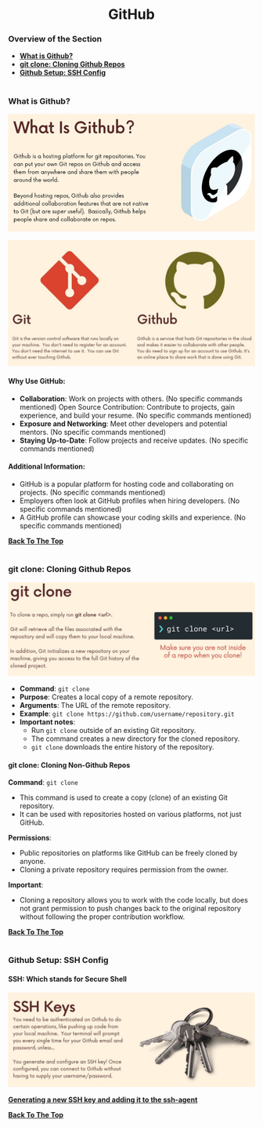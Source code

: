 <h1 align="center">GitHub</h1>

### Overview of the Section
* **[What is Github?](#github)**
* **[git clone: Cloning Github Repos](#git-clone)**
* **[Github Setup: SSH Config](#ssh)**

#
### <a name="github">What is Github?</a>

![github](https://github.com/tsokac2/-_-_Git_and_GitHub_CheatSheet/blob/main/src/44.JPG)

![Comparison](https://github.com/tsokac2/-_-_Git_and_GitHub_CheatSheet/blob/main/src/45.JPG)

#### Why Use GitHub:
- **Collaboration**: Work on projects with others. (No specific commands mentioned)
Open Source Contribution: Contribute to projects, gain experience, and build your resume. (No specific commands mentioned)
- **Exposure and Networking**: Meet other developers and potential mentors. (No specific commands mentioned)
- **Staying Up-to-Date**: Follow projects and receive updates. (No specific commands mentioned)

#### Additional Information:
- GitHub is a popular platform for hosting code and collaborating on projects. (No specific commands mentioned)
- Employers often look at GitHub profiles when hiring developers. (No specific commands mentioned)
- A GitHub profile can showcase your coding skills and experience. (No specific commands mentioned)

**[Back To The Top](#Overview-of-the-Section)**
#
### <a name="git-clone">git clone: Cloning Github Repos</a>

![git-clone](https://github.com/tsokac2/-_-_Git_and_GitHub_CheatSheet/blob/main/src/46.JPG)

- **Command**: ``git clone``
- **Purpose**: Creates a local copy of a remote repository.
- **Arguments**: The URL of the remote repository.
- **Example**: ``git clone https://github.com/username/repository.git``
- **Important notes**:
    - Run ``git clone`` outside of an existing Git repository.
    - The command creates a new directory for the cloned repository.
    - ``git clone`` downloads the entire history of the repository.

#### git clone: Cloning Non-Github Repos

**Command**: ``git clone``
- This command is used to create a copy (clone) of an existing Git repository.
- It can be used with repositories hosted on various platforms, not just GitHub.

**Permissions**:
- Public repositories on platforms like GitHub can be freely cloned by anyone.
- Cloning a private repository requires permission from the owner.

**Important**:
- Cloning a repository allows you to work with the code locally, but does not grant permission to push changes back to the original repository without following the proper contribution workflow.

**[Back To The Top](#Overview-of-the-Section)**
#
### <a name="ssh">Github Setup: SSH Config</a>

#### SSH: Which stands for Secure Shell

![SSH](https://github.com/tsokac2/-_-_Git_and_GitHub_CheatSheet/blob/main/src/47.JPG)

**[Generating a new SSH key and adding it to the ssh-agent](https://docs.github.com/en/authentication/connecting-to-github-with-ssh/generating-a-new-ssh-key-and-adding-it-to-the-ssh-agent)**

**[Back To The Top](#Overview-of-the-Section)**
#